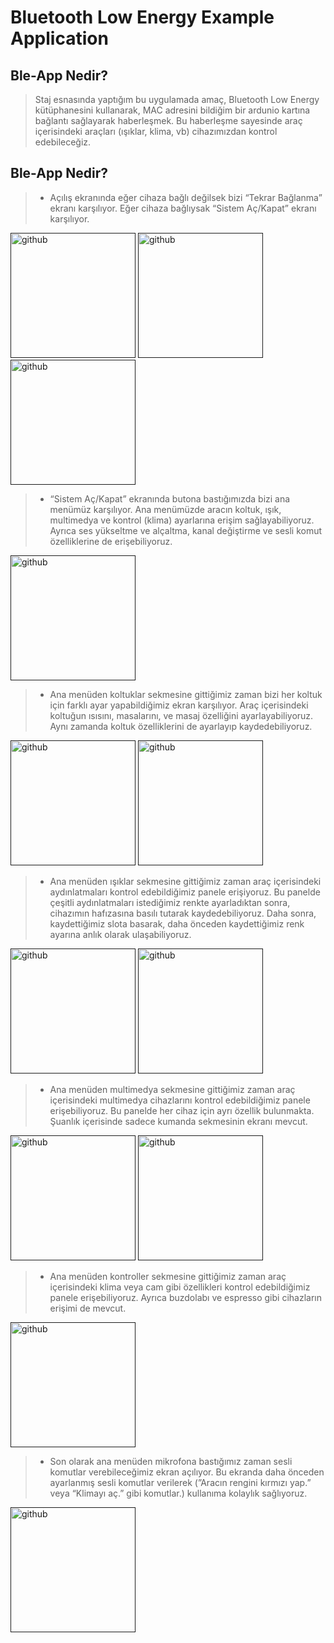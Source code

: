 
# Bluetooth Low Energy Example Application
## Ble-App Nedir?
> Staj esnasında yaptığım bu uygulamada amaç, Bluetooth Low Energy kütüphanesini kullanarak, MAC adresini bildiğim bir ardunio kartına bağlantı sağlayarak haberleşmek. Bu haberleşme sayesinde araç içerisindeki araçları (ışıklar, klima, vb) cihazımızdan kontrol edebileceğiz.
## Ble-App Nedir?
>* Açılış ekranında eğer cihaza bağlı değilsek bizi “Tekrar Bağlanma” ekranı karşılıyor. Eğer cihaza bağlıysak “Sistem Aç/Kapat” ekranı karşılıyor. 

[<img src='https://i.hizliresim.com/hd46icp.png' alt='github' width= "200">]()
[<img src='https://i.hizliresim.com/5x5ub07.png' alt='github' width= "200">]()
[<img src='https://i.hizliresim.com/hd46icp.png' alt='github' width= "200">]()

>* “Sistem Aç/Kapat” ekranında butona bastığımızda bizi ana menümüz karşılıyor. Ana menümüzde aracın koltuk, ışık, multimedya ve kontrol (klima) ayarlarına erişim sağlayabiliyoruz. Ayrıca ses yükseltme ve alçaltma, kanal değiştirme ve sesli komut özelliklerine de erişebiliyoruz. 

[<img src='https://i.hizliresim.com/mughw7t.png' alt='github' width= "200">]()

>* Ana menüden koltuklar sekmesine gittiğimiz zaman bizi her koltuk için farklı ayar yapabildiğimiz ekran karşılıyor. Araç içerisindeki koltuğun ısısını, masalarını, ve masaj özelliğini ayarlayabiliyoruz.  Aynı zamanda koltuk özelliklerini de ayarlayıp kaydedebiliyoruz.

[<img src='https://i.hizliresim.com/7e1ojqb.png' alt='github' width= "200">]()
[<img src='https://i.hizliresim.com/dcr578b.png' alt='github' width= "200">]()

>* Ana menüden ışıklar sekmesine gittiğimiz zaman araç içerisindeki aydınlatmaları kontrol edebildiğimiz panele erişiyoruz. Bu panelde çeşitli aydınlatmaları istediğimiz renkte ayarladıktan sonra, cihazımın hafızasına basılı tutarak kaydedebiliyoruz. Daha sonra, kaydettiğimiz slota basarak, daha önceden kaydettiğimiz renk ayarına anlık olarak ulaşabiliyoruz.

[<img src='https://i.hizliresim.com/cjr10mm.png' alt='github' width= "200">]()
[<img src='https://i.hizliresim.com/lqqzv9y.png' alt='github' width= "200">]()

>* Ana menüden multimedya sekmesine gittiğimiz zaman araç içerisindeki multimedya cihazlarını kontrol edebildiğimiz panele erişebiliyoruz. Bu panelde her cihaz için ayrı özellik bulunmakta. Şuanlık içerisinde sadece kumanda sekmesinin ekranı mevcut. 

[<img src='https://i.hizliresim.com/ocob7yp.png' alt='github' width= "200">]()
[<img src='https://i.hizliresim.com/l6vf602.png' alt='github' width= "200">]()

>* Ana menüden kontroller sekmesine gittiğimiz zaman araç içerisindeki klima veya  cam gibi özellikleri kontrol edebildiğimiz panele erişebiliyoruz. Ayrıca buzdolabı ve espresso gibi cihazların erişimi de mevcut.

[<img src='https://i.hizliresim.com/9z1607n.png' alt='github' width= "200">]()

>* Son olarak ana menüden mikrofona bastığımız zaman sesli komutlar verebileceğimiz ekran açılıyor. Bu ekranda daha önceden ayarlanmış sesli komutlar verilerek (”Aracın rengini kırmızı yap.” veya “Klimayı aç.” gibi komutlar.) kullanıma kolaylık sağlıyoruz.


[<img src='https://i.hizliresim.com/kqnx3uw.png' alt='github' width= "200">]()
